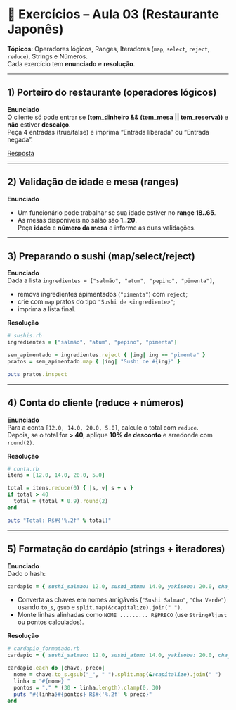
# 📘 Exercícios – **Aula 03 (Restaurante Japonês)**
**Tópicos**: Operadores lógicos, Ranges, Iteradores (`map`, `select`, `reject`, `reduce`), Strings e Números.  
Cada exercício tem **enunciado** e **resolução**.

---

## 1) Porteiro do restaurante (operadores lógicos)
**Enunciado**  
O cliente só pode entrar se **(tem_dinheiro && (tem_mesa || tem_reserva))** e **não** estiver **descalço**.  
Peça 4 entradas (true/false) e imprima “Entrada liberada” ou “Entrada negada”.

[Resposta](modulo01/aula04/exercicios/resolucao/r01.rb)

---

## 2) Validação de idade e mesa (ranges)
**Enunciado**  
- Um funcionário pode trabalhar se sua idade estiver no **range 18..65**.  
- As mesas disponíveis no salão são **1..20**.  
Peça **idade** e **número da mesa** e informe as duas validações.

---

## 3) Preparando o sushi (map/select/reject)
**Enunciado**  
Dada a lista `ingredientes = ["salmão", "atum", "pepino", "pimenta"]`,  
- remova ingredientes apimentados (`"pimenta"`) com `reject`;  
- crie com `map` pratos do tipo `"Sushi de <ingrediente>"`;  
- imprima a lista final.

**Resolução**
```ruby
# sushis.rb
ingredientes = ["salmão", "atum", "pepino", "pimenta"]

sem_apimentado = ingredientes.reject { |ing| ing == "pimenta" }
pratos = sem_apimentado.map { |ing| "Sushi de #{ing}" }

puts pratos.inspect
```

---

## 4) Conta do cliente (reduce + números)
**Enunciado**  
Para a conta `[12.0, 14.0, 20.0, 5.0]`, calcule o total com `reduce`.  
Depois, se o total for **> 40**, aplique **10% de desconto** e arredonde com `round(2)`.

**Resolução**
```ruby
# conta.rb
itens = [12.0, 14.0, 20.0, 5.0]

total = itens.reduce(0) { |s, v| s + v }
if total > 40
  total = (total * 0.9).round(2)
end

puts "Total: R$#{'%.2f' % total}"
```

---

## 5) Formatação do cardápio (strings + iteradores)
**Enunciado**  
Dado o hash:
```ruby
cardapio = { sushi_salmao: 12.0, sushi_atum: 14.0, yakisoba: 20.0, cha_verde: 5.0 }
```
- Converta as chaves em nomes amigáveis (`"Sushi Salmao"`, `"Cha Verde"`) usando `to_s`, `gsub` e `split.map(&:capitalize).join(" ")`.  
- Monte linhas alinhadas como `NOME ......... R$PRECO` (use `String#ljust` ou pontos calculados).

**Resolução**
```ruby
# cardapio_formatado.rb
cardapio = { sushi_salmao: 12.0, sushi_atum: 14.0, yakisoba: 20.0, cha_verde: 5.0 }

cardapio.each do |chave, preco|
  nome = chave.to_s.gsub("_", " ").split.map(&:capitalize).join(" ")
  linha = "#{nome} "
  pontos = "." * (30 - linha.length).clamp(0, 30)
  puts "#{linha}#{pontos} R$#{'%.2f' % preco}"
end
```
